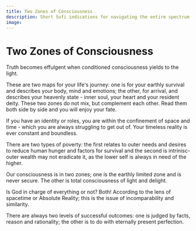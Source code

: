 ```yaml
---
title: Two Zones of Consciousness
description: Short Sufi indications for navigating the entire spectrum of human consciousness.
image:
---
```


# Two Zones of Consciousness

<div class="aphorism-text">

Truth becomes effulgent when conditioned consciousness yields to the light. 

<div class="div"></div>

These are two maps for your life's journey: one is for your earthly survival and describes your body, mind and emotions; the other, for arrival, and describes your heavenly state - inner soul, your heart and your resident deity. These two zones do not mix, but complement each other. Read them both side by side and you will enjoy your fate.

<div class="div"></div>

If you have an identity or roles, you are within the confinement of space and time - which you are always struggling to get out of. Your timeless reality is ever constant and boundless.  

<div class="div"></div>

There are two types of poverty: the first relates to outer needs and desires to reduce human hunger and factors for survival and the second is intrinisc- outer wealth may not eradicate it, as the lower self is always in need of the higher.

<div class="div"></div>

Our consciousness is in two zones; one is the earthly limited zone and is never secure. The other is total consciousness of light and delight.   

<div class="div"></div>

Is God in charge of everything or not? Both! According to the lens of spacetime or Absolute Reality; this is the issue of incomparability and similarity. 

<div class="div"></div>

There are always two levels of successful outcomes: one is judged by facts, reason and rationality; the other is to do with eternally present perfection.  

<div class="div"></div>

</div>


